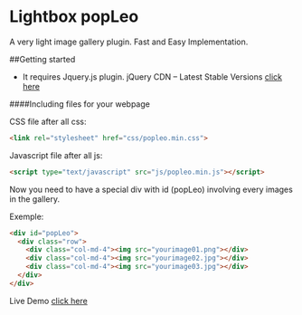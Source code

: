 # Lightbox popLeo

A very light image gallery plugin.
Fast and Easy Implementation.

##Getting started

- It requires Jquery.js plugin.
jQuery CDN – Latest Stable Versions [click here](https://code.jquery.com/)

####Including files for your webpage

CSS file after all css: 
```html
<link rel="stylesheet" href="css/popleo.min.css">
```

Javascript file after all js:
```html
<script type="text/javascript" src="js/popleo.min.js"></script>
```

Now you need to have a special div with id (popLeo) involving every images in the gallery.

Exemple:
```html
<div id="popLeo">
  <div class="row">
    <div class="col-md-4"><img src="yourimage01.png"></div>
    <div class="col-md-4"><img src="yourimage02.jpg"></div>
    <div class="col-md-4"><img src="yourimage03.jpg"></div>
  </div>
</div>
```

Live Demo [click here](http://onclickmidia.net/ES6/)


